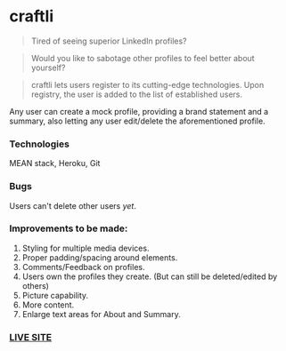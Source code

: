 # craftli

>Tired of seeing superior LinkedIn profiles?

>Would you like to sabotage other profiles to feel better about yourself?

>craftli lets users register to its cutting-edge technologies. Upon registry, the user is added to the list of established users.

Any user can create a mock profile, providing a brand statement and a summary, also letting any user edit/delete the aforementioned profile.

### Technologies
MEAN stack, Heroku, Git

### Bugs
Users can't delete other users *yet*.

### Improvements to be made:
1. Styling for multiple media devices.
2. Proper padding/spacing around elements.
3. Comments/Feedback on profiles.
4. Users own the profiles they create. (But can still be deleted/edited by others)
5. Picture capability.
6. More content.
7. Enlarge text areas for About and Summary.

### [LIVE SITE](https://craftli.herokuapp.com)

